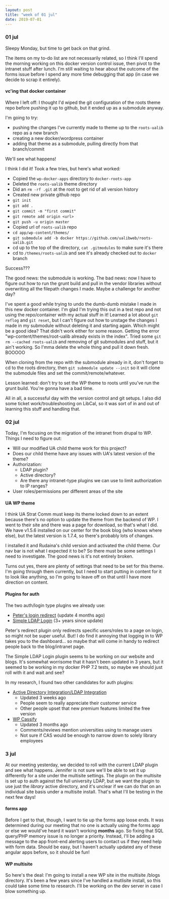 ```yaml
---
layout: post
title: "week of 01 jul"
date: 2019-07-01
---
```


### 01 jul 

Sleepy Monday, but time to get back on that grind.

The items on my to-do list are not necessarily related, so I think I'll spend the morning working on this docker version control issue, then pivot to the intranet stuff after lunch. I'm still waiting to hear about the outcome of the forms issue before I spend any more time debugging that app (in case we decide to scrap it entirely).

#### vc'ing that docker container

Where I left off: I thought I'd wiped the git configuration of the roots theme repo before pushing it up to github, but it ended up as a submodule anyway. 

I'm going to try:
- pushing the changes I've currently made to theme up to the `roots-ualib` repo as a new branch
- creating a new docker/wordpress container 
- adding that theme as a submodule, pulling directly from that branch/commit

We'll see what happens!

I think I did it! Took a few tries, but here's what worked:

- Copied the `wp-docker-apps` directory to `docker-roots-app`
- Deleted the `roots-ualib` theme directory
- Did an `rm -rf .git` at the root to get rid of all version history
- Created new private github repo
- `git init`
- `git add .`
- `git commit -m "first commit"`
- `git remote add origin <url>`
- `git push -u origin master`
- Copied url of `roots-ualib` repo
- `cd app/wp-content/themes/`
- `git submodule add -b docker https://github.com/ualibweb/roots-ualib.git`
- cd up to the top of the directory, `cat .gitmodules` to make sure it's there
- cd to `/themes/roots-ualib` and see it's already checked out to `docker` branch

Success???

The good news: the submodule is working. The bad news: now I have to figure out how to run the grunt build and pull in the vendor libraries without overwriting all the filepath changes I made. Maybe a challenge for another day?

I've spent a good while trying to undo the dumb-dumb mistake I made in this new docker container. I'm glad I'm trying this out in a test repo and not using the repo/container with my actual stuff in it! Learned a lot about `git reflog` and `git reset`, but I can't figure out how to unstage the changes I made in my submodule without deleting it and starting again. Which might be a good idea? That didn't work either for some reason. Getting the error "wp-content/themes/root-ualib already exists in the index". Tried some `git rm --cached roots-ualib` and removing of git submodules and stuff, but it ain't working. So I'mma delete the whole thing and pull it down fresh. BOOOOO 

When cloning from the repo with the submodule already in it, don't forget to cd to the roots directory, then `git submodule update --init` so it will clone the submodule files and set the commit/remote/whatever.

Lesson learned: don't try to set the WP theme to roots until you've run the grunt build. You're gonna have a bad time.

All in all, a successful day with the version control and git setups. I also did some ticket work/troubleshooting on LibCal, so it was sort of in and out of learning this stuff and handling that.

### 02 jul

Today, I'm focusing on the migration of the intranet from drupal to WP. Things I need to figure out:

- Will our modified UA child theme work for this project?
- Does our child theme have any issues with UA's latest version of the theme?
- Authorization:
  - LDAP plugin?
  - Active directory?
  - Are there any intranet-type plugins we can use to limit authorization to IP ranges?
- User roles/permissions per different areas of the site

#### UA WP theme

I think UA Strat Comm must keep its theme locked down to an extent because there's no option to update the theme from the backend of WP. I went to their site and there was a page for download, so that's what I did. We have v1.5.6 installed on our center for the book blog (who knows where else), but the latest version is 1.7.4, so there's probably lots of changes.

I installed it and Rudaina's child version and activated the child theme. Our nav bar is not what I expected it to be? So there must be some settings I need to investigate. The good news is it's not entirely broken.

Turns out yes, there are plenty of settings that need to be set for this theme. I'm going through them currently, but I need to start putting in content for it to look like anything, so I'm going to leave off on that until I have more direction on content. 

#### Plugins for auth

The two auth/login type plugins we already use: 
- [Peter's login redirect](https://wordpress.org/plugins/peters-login-redirect/) (update 4 months ago)
- [Simple LDAP Login](https://wordpress.org/plugins/simple-ldap-login/) (3+ years since update)

Peter's redirect plugin only redirects specific users/roles to a page on login, so might not be super useful. But! I do find it annoying that logging in to WP takes you to the dashboard... so maybe that will come in handy to redirect people back to the blog/intranet page.

The Simple LDAP Login plugin seems to be working on our website and blogs. It's somewhat worrisome that it hasn't been updated in 3 years, but it seemed to be working in my docker PHP 7.2 tests, so maybe we should just roll with it and wait and see?

In my research, I found two other candidates for auth plugins:
- [Active Directory Integration/LDAP Integration](https://wordpress.org/plugins/ldap-login-for-intranet-sites/)
  - Updated 3 weeks ago
  - People seem to really appreciate their customer service
  - Other people upset that new premium features limited the free version
- [WP Cassify](https://wordpress.org/plugins/wp-cassify)
  - Updated 3 months ago
  - Comments/reviews mention universities using to manage users
  - Not sure if CAS would be enough to narrow down to solely library employees

### 3 jul

At our meeting yesterday, we decided to roll with the current LDAP plugin and see what happens. Jennifer is not sure we'll be able to set it up differently for a site under the multisite settings. The plugin on the multisite is set up to auth against the full university LDAP, but we want the plugin to use just the *library* active directory, and it's unclear if we can do that on an individual site basis under a multisite install. That's what I'll be testing in the next few days!

#### forms app

Before I get to that, though, I want to tie up the forms app loose ends. It was determined during our meeting that no one is actually using the forms app or else we would've heard it wasn't working **months** ago. So fixing that SQL query/PHP memory issue is no longer a priority. Instead, I'll be adding a message to the app front-end alerting users to contact us if they need help with form data. Should be easy, but I haven't actually updated any of these angular apps before, so it should be fun!

#### WP multisite

So here's the deal: I'm going to install a new WP site in the multisite /blogs directory. It's been a few years since I've handled a mutlisite install, so this could take some time to research. I'll be working on the dev server in case I blow something up.
